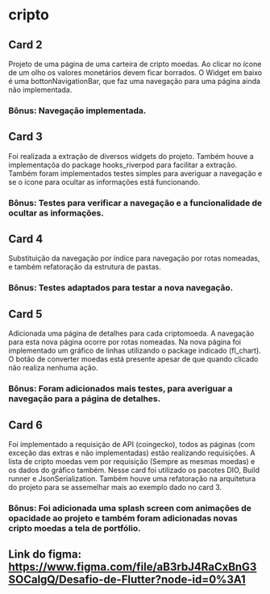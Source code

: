 # cripto  

## Card 2

Projeto de uma página de uma carteira de cripto moedas. Ao clicar no ícone de um olho os valores monetários devem ficar borrados. O Widget em baixo é uma bottonNavigationBar, que faz uma navegação para uma página ainda não implementada. 

### Bônus: Navegação implementada. 

## Card 3

Foi realizada a extração de diversos widgets do projeto. Também houve a implementaçõa do package hooks_riverpod para facilitar a extração. Também foram implementados testes simples para averiguar a navegação e se o ícone para ocultar as informações está funcionando. 

### Bônus: Testes para verificar a navegação e a funcionalidade de ocultar as informações. 

## Card 4

Substituição da navegação por índice para navegação por rotas nomeadas, e também refatoração da estrutura de pastas.

### Bônus: Testes adaptados para testar a nova navegação.

## Card 5

Adicionada uma página de detalhes para cada criptomoeda. A navegação para esta nova página ocorre por rotas nomeadas. Na nova página foi implementado um gráfico de linhas utilizando o package indicado (fl_chart). O botão de converter moedas está presente apesar de que quando clicado não realiza nenhuma ação.

### Bônus: Foram adicionados mais testes, para averiguar a navegação para a página de detalhes.

## Card 6

Foi implementado a requisição de API (coingecko), todos as páginas (com exceção das extras e não implementadas) estão realizando requisições. A lista de cripto moedas vem por requisição (Sempre as mesmas moedas) e os dados do gráfico também. Nesse card foi utilizado os pacotes DIO, Build runner e JsonSerialization. Também houve uma refatoração na arquitetura do projeto para se assemelhar mais ao exemplo dado no card 3.

### Bônus: Foi adicionada uma splash screen com animações de opacidade ao projeto e também foram adicionadas novas cripto moedas a tela de portfólio.

## Link do figma: https://www.figma.com/file/aB3rbJ4RaCxBnG3SOCalgQ/Desafio-de-Flutter?node-id=0%3A1
